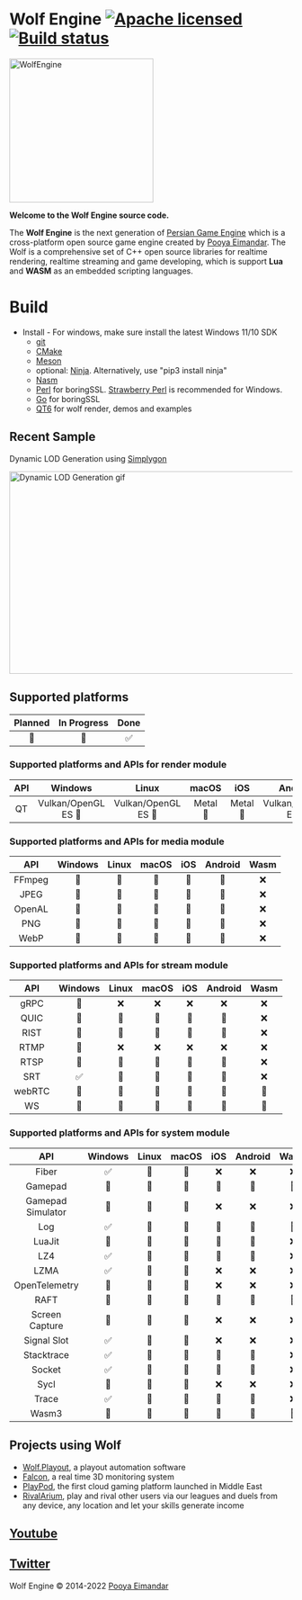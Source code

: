 # Wolf Engine [![Apache licensed](https://img.shields.io/badge/license-Apache-blue)](https://github.com/WolfEngine/Wolf.Engine/blob/main/LICENSE.md) [![Build status](https://ci.appveyor.com/api/projects/status/nrk0kn83tp1n47h3/branch/master?svg=true)](https://ci.appveyor.com/project/PooyaEimandar/wolf-engine/branch/master)

<img src="https://raw.githubusercontent.com/WolfEngine/WolfEngine/main/Logo.png" width="256" height="256" alt="WolfEngine"/>
<p><b>Welcome to the Wolf Engine source code.</b></p> 
<p>The&nbsp;<b>Wolf Engine</b>&nbsp;is the next
generation of&nbsp;<a href="https://github.com/PooyaEimandar/PersianEngine">Persian Game Engine</a>&nbsp;which is a
cross-platform open source game engine created by&nbsp;<a href="https://pooyaeimandar.github.io/">Pooya Eimandar</a>.
The Wolf is a comprehensive set of C++ open source libraries for realtime rendering, realtime streaming and game developing, which is support <b>Lua</b> and <b>WASM</b> as an embedded scripting languages.</p>

# Build
- Install 
      - For windows, make sure install the latest Windows 11/10 SDK
	- [git](https://git-scm.com/downloads)
	- [CMake](https://cmake.org/download/)
	- [Meson](https://github.com/mesonbuild/meson/releases)
	- optional: [Ninja](https://ninja-build.org/). Alternatively, use "pip3 install ninja"
	- [Nasm](https://nasm.us/)
	- [Perl](https://www.perl.org/get.html) for boringSSL. [Strawberry Perl](https://strawberryperl.com/) is recommended for Windows.
	- [Go](https://go.dev/dl/) for boringSSL
	- [QT6](https://www.qt.io/download) for wolf render, demos and examples

## Recent Sample
<p>Dynamic LOD Generation using <a href="https://www.simplygon.com/" target="_blank">Simplygon</a></p>
<img src="https://raw.githubusercontent.com/WolfEngine/WolfEngine/wolf-2/samples/03_advances/07_lod/doc/view.gif" width="640" height="360" alt="Dynamic LOD Generation gif"/>

## Supported platforms

| Planned | In Progress | Done |
|:-----------:|:-----------:|:-----------:|
| :memo:  | :construction: | :white_check_mark: | 

### Supported platforms and APIs for render module

| API | Windows | Linux | macOS | iOS | Android | Wasm |
|:-----------:|:-----------:|:--------------------------:|:--------------:|:-------------:|:--------------:|:-------------:|
|  QT | Vulkan/OpenGL ES :construction: | Vulkan/OpenGL ES :memo: | Metal :memo: | Metal :memo: | Vulkan/OpenGL ES :memo: | WebGL:memo: |

### Supported platforms and APIs for media module

| API | Windows | Linux | macOS | iOS | Android | Wasm |
|:-----------:|:-----------:|:--------------------------:|:--------------:|:-------------:|:--------------:|:-------------:|
| FFmpeg | :memo: | :memo: | :memo: | :memo: | :memo: | :x: |
| JPEG | :memo: | :memo: | :memo: | :memo: | :memo: | :x: |
| OpenAL | :memo: | :memo: | :memo: | :memo: | :memo: | :x: |
| PNG | :memo: | :memo: | :memo: | :memo: | :memo: | :x: |
| WebP | :memo: | :memo: | :memo: | :memo: | :memo: | :x: |

### Supported platforms and APIs for stream module

| API | Windows | Linux | macOS | iOS | Android | Wasm |
|:-----------:|:-----------:|:--------------------------:|:--------------:|:-------------:|:--------------:|:-------------:|
| gRPC | :memo: | :x: | :x: | :x: | :x: | :x: |
| QUIC | :memo: | :memo: | :memo: | :memo: | :memo: | :x: |
| RIST | :memo: | :memo: | :memo: | :memo: | :memo: | :x: |
| RTMP | :memo: | :x: | :x: | :x: | :x: | :x: |
| RTSP | :memo: | :memo: | :memo: | :memo: | :memo: | :x: |
| SRT | :white_check_mark: | :memo: | :memo: | :memo: | :memo: | :x: |
| webRTC | :memo: | :memo: | :memo: | :memo: | :memo: | :memo: |
| WS | :memo: | :memo: | :memo: | :memo: | :memo: | :memo: |


### Supported platforms and APIs for system module

| API | Windows | Linux | macOS | iOS | Android | Wasm |
|:-----------:|:-----------:|:--------------------------:|:--------------:|:-------------:|:--------------:|:-------------:|
| Fiber | :white_check_mark: | :memo: | :memo: | :x: | :x: | :x: |
| Gamepad | :construction: | :memo: | :memo: | :memo: | :memo: | :memo: |
| Gamepad Simulator | :construction: | :memo: | :memo: | :x: | :x: | :x: |
| Log  | :white_check_mark: | :construction: | :construction: | :construction: | :construction: | :construction: | 
| LuaJit  | :memo: | :memo: | :memo: | :memo: | :memo: | :x: |
| LZ4  | :white_check_mark: | :memo: | :memo: | :memo: | :memo: | :x: |
| LZMA  | :white_check_mark: | :memo: | :memo: | :x: | :x: | :x: |
| OpenTelemetry  | :memo: | :memo: | :memo: | :x: | :x: | :x: |
| RAFT  | :memo: | :memo: | :memo: | :memo: | :memo: | :memo: |
| Screen Capture  | :memo: | :construction: | :construction: | :x: | :x: | :x: |
| Signal Slot  | :white_check_mark: | :construction: | :construction: | :x: | :x: | :x: |
| Stacktrace  | :white_check_mark: | :construction: | :construction: | :construction: | :construction: | :x: |
| Socket | :white_check_mark: | :memo: | :memo: | :memo: | :memo: | :x: |
| Sycl  | :memo: | :memo: | :memo: | :x: | :x: | :x: |
| Trace | :white_check_mark: | :memo: | :memo: | :memo: | :memo: | :x: |
| Wasm3  | :memo: | :memo: | :memo: | :memo: | :memo: | :memo: |

## Projects using Wolf</h2>
* [Wolf.Playout](https://www.youtube.com/watch?v=EZSdEjBvuGY), a playout automation software
* [Falcon](https://youtu.be/ygpz35ddZ_4), a real time 3D monitoring system
* [PlayPod](https://playpod.ir), the first cloud gaming platform launched in Middle East
* [RivalArium](https://rivalarium.com), play and rival other users via our leagues and duels from any device, any location and let your skills generate income

## [Youtube](https://www.youtube.com/c/WolfEngine)
## [Twitter](https://www.twitter.com/Wolf_Engine)

Wolf Engine © 2014-2022 [Pooya Eimandar](https://www.linkedin.com/in/pooyaeimandar/)
